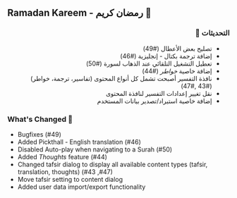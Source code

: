 ## Ramadan Kareem - رمضان كريم 🕌

<div dir='rtl'>

### التحديثات 💭

- تصليح بعض الأعطال (#49)
- إضافة ترجمة بكتال - إنجليزية (#46)
- تعطيل التشغيل التلقائي عند الذهاب لسورة (#50)
- إضافة خاصية _خواطر_ (#44)
- نافذة التفسير أصبحت تشمل كل أنواع المحتوى (تفاسير، ترجمة، خواطر) (#43 ,#47)
- نقل تغيير إعدادات التفسير لنافذة المحتوى
- إضافة خاصية استيراد/تصدير بيانات المستخدم
</div>

### What's Changed 💭

- Bugfixes (#49)
- Added Pickthall - English translation (#46)
- Disabled Auto-play when navigating to a Surah (#50)
- Added _Thoughts_ feature (#44)
- Changed tafsir dialog to display all available content types (tafsir, translation, thoughts)  (#43 ,#47)
- Move tafsir setting to content dialog
- Added user data import/export functionality
